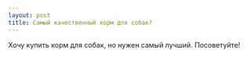 ```yaml
---
layout: post 
title: Самый качественный корм для собак? 
--- 
```

Хочу купить корм для собак,  но нужен самый лучший. Посоветуйте!